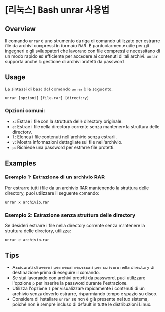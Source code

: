 # [리눅스] Bash unrar 사용법

## Overview
Il comando `unrar` è uno strumento da riga di comando utilizzato per estrarre file da archivi compressi in formato RAR. È particolarmente utile per gli ingegneri e gli sviluppatori che lavorano con file compressi e necessitano di un modo rapido ed efficiente per accedere ai contenuti di tali archivi. `unrar` supporta anche la gestione di archivi protetti da password.

## Usage
La sintassi di base del comando `unrar` è la seguente:

```
unrar [opzioni] [file.rar] [directory]
```

### Opzioni comuni:
- `x`: Estrae i file con la struttura delle directory originale.
- `e`: Estrae i file nella directory corrente senza mantenere la struttura delle directory.
- `l`: Elenca i file contenuti nell'archivio senza estrarli.
- `v`: Mostra informazioni dettagliate sui file nell'archivio.
- `p`: Richiede una password per estrarre file protetti.

## Examples

### Esempio 1: Estrazione di un archivio RAR
Per estrarre tutti i file da un archivio RAR mantenendo la struttura delle directory, puoi utilizzare il seguente comando:

```bash
unrar x archivio.rar
```

### Esempio 2: Estrazione senza struttura delle directory
Se desideri estrarre i file nella directory corrente senza mantenere la struttura delle directory, utilizza:

```bash
unrar e archivio.rar
```

## Tips
- Assicurati di avere i permessi necessari per scrivere nella directory di destinazione prima di eseguire il comando.
- Se stai lavorando con archivi protetti da password, puoi utilizzare l'opzione `p` per inserire la password durante l'estrazione.
- Utilizza l'opzione `l` per visualizzare rapidamente i contenuti di un archivio senza doverlo estrarre, risparmiando tempo e spazio su disco.
- Considera di installare `unrar` se non è già presente nel tuo sistema, poiché non è sempre incluso di default in tutte le distribuzioni Linux.